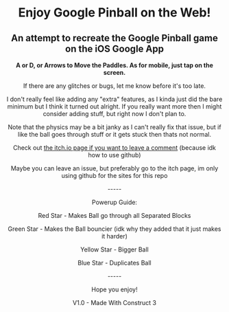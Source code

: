 <html>
<h1 align="center">Enjoy Google Pinball on the Web!</h1>
<h2 align="center">An attempt to recreate the Google Pinball game on the iOS Google App</h2>
<p align="center"><strong>A or D, or Arrows to Move the Paddles. As for mobile, just tap on the screen.</strong></p>
<p align="center">If there are any glitches or bugs, let me know before it's too late.</p>
<p align="center">I don't really feel like adding any "extra" features, as I kinda just did the bare minimum but I think it turned out alright. If you really want more then I might consider adding stuff, but right now I don't plan to.</p>
<p align="center">Note that the physics may be a bit janky as I can't really fix that issue, but if like the ball goes through stuff or it gets stuck then thats not normal.</p>
<p align="center">Check out <a href="https://solidboots.itch.io/google-pinball">the itch.io page if you want to leave a comment</a> (because idk how to use github)</p>
<p align="center">Maybe you can leave an issue, but preferably go to the itch page, im only using github for the sites for this repo</p>
<p align="center">-----</p>
<p align="center">Powerup Guide:</p>
<p align="center">Red Star - Makes Ball go through all Separated Blocks</p>
<p align="center">Green Star - Makes the Ball bouncier (idk why they added that it just makes it harder)</p>
<p align="center">Yellow Star - Bigger Ball</p>
<p align="center">Blue Star - Duplicates Ball</p>
<p align="center">-----</p>
<p align="center">Hope you enjoy!</p>
<p align="center">V1.0 - Made With Construct 3</p>
</html>
